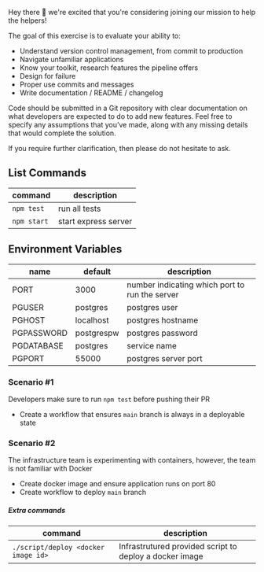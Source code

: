Hey there 👋 we're excited that you're considering joining our mission to help the helpers!

The goal of this exercise is to evaluate your ability to: 
* Understand version control management, from commit to production
* Navigate unfamiliar applications
* Know your toolkit, research features the pipeline offers
* Design for failure
* Proper use commits and messages
* Write documentation / README / changelog

Code should be submitted in a Git repository with clear documentation on what developers are expected to do to add new features. 
Feel free to specify any assumptions that you’ve made, along with any missing details that would complete the solution.

If you require further clarification, then please do not hesitate to ask.

## List Commands

| command | description |
| --- |  ---|
| `npm test` | run all tests | 
| `npm start` | start express server | 

## Environment Variables
| name | default | description |
| --- | ---- | --- |
| PORT | 3000 | number indicating which port to run the server |
| PGUSER | postgres | postgres user |
| PGHOST | localhost | postgres hostname | 
| PGPASSWORD | postgrespw | postgres password | 
| PGDATABASE | postgres | service name | 
| PGPORT | 55000 | postgres server port |
 
### Scenario #1 
Developers make sure to run `npm test` before pushing their PR

* Create a workflow that ensures `main` branch is always in a deployable state


### Scenario #2 
The infrastructure team is experimenting with containers, however, the team is not familiar with Docker

* Create docker image and ensure application runs on port 80
* Create workflow to deploy `main` branch

##### Extra commands 
| command | description |
|-----|----|
| `./script/deploy <docker image id>` | Infrastrutured provided script to deploy a docker image |